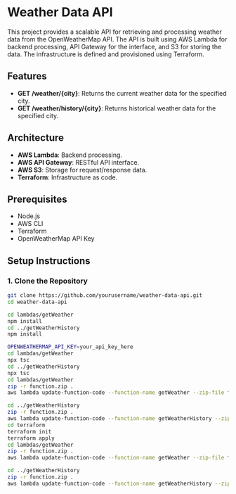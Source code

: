 # Weather Data API

This project provides a scalable API for retrieving and processing weather data from the OpenWeatherMap API. The API is built using AWS Lambda for backend processing, API Gateway for the interface, and S3 for storing the data. The infrastructure is defined and provisioned using Terraform.

## Features

- **GET /weather/{city}**: Returns the current weather data for the specified city.
- **GET /weather/history/{city}**: Returns historical weather data for the specified city.

## Architecture

- **AWS Lambda**: Backend processing.
- **AWS API Gateway**: RESTful API interface.
- **AWS S3**: Storage for request/response data.
- **Terraform**: Infrastructure as code.

## Prerequisites

- Node.js
- AWS CLI
- Terraform
- OpenWeatherMap API Key

## Setup Instructions

### 1. Clone the Repository

```bash
git clone https://github.com/yourusername/weather-data-api.git
cd weather-data-api

cd lambdas/getWeather
npm install
cd ../getWeatherHistory
npm install

OPENWEATHERMAP_API_KEY=your_api_key_here
cd lambdas/getWeather
npx tsc
cd ../getWeatherHistory
npx tsc
cd lambdas/getWeather
zip -r function.zip .
aws lambda update-function-code --function-name getWeather --zip-file fileb://function.zip

cd ../getWeatherHistory
zip -r function.zip .
aws lambda update-function-code --function-name getWeatherHistory --zip-file fileb://function.zip
cd terraform
terraform init
terraform apply
cd lambdas/getWeather
zip -r function.zip .
aws lambda update-function-code --function-name getWeather --zip-file fileb://function.zip

cd ../getWeatherHistory
zip -r function.zip .
aws lambda update-function-code --function-name getWeatherHistory --zip-file fileb://function.zip
